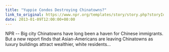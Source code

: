 ```yaml
---
title: "Yuppie Condos Destroying Chinatowns?"
link_to_original: https://www.npr.org/templates/story/story.php?storyId=230703541)  
date: 2013-01-09T12:00:00+00:00
---  
```

NPR -- Big city Chinatowns have long been a haven for Chinese immigrants. But a new report finds that Asian-Americans are leaving Chinatowns as luxury buildings attract wealthier, white residents…